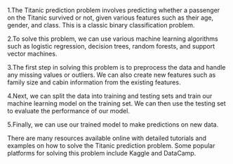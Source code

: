 1.The Titanic prediction problem involves predicting whether a passenger on the Titanic survived or not, given various features such as their age, gender, and class. This is a classic binary classification problem.

2.To solve this problem, we can use various machine learning algorithms such as logistic regression, decision trees, random forests, and support vector machines.

3.The first step in solving this problem is to preprocess the data and handle any missing values or outliers. We can also create new features such as family size and cabin information from the existing features.

4.Next, we can split the data into training and testing sets and train our machine learning model on the training set. We can then use the testing set to evaluate the performance of our model.

5.Finally, we can use our trained model to make predictions on new data.

There are many resources available online with detailed tutorials and examples on how to solve the Titanic prediction problem. Some popular platforms for solving this problem include Kaggle and DataCamp.
